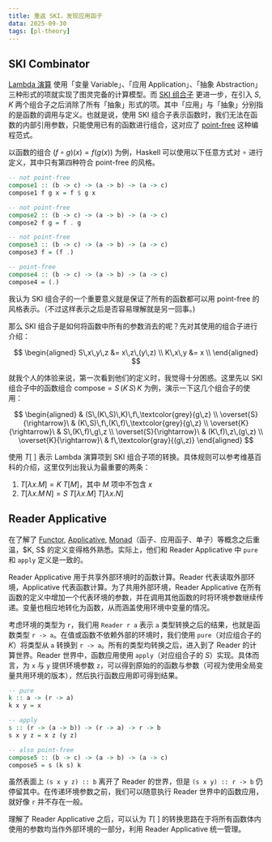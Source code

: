 ```yaml
---
title: 重返 SKI，发现应用函子
data: 2025-09-30
tags: [pl-theory]
---
```


## SKI Combinator

[Lambda 演算](https://en.wikipedia.org/wiki/Lambda_calculus) 使用「变量 Variable」、「应用 Application」、「抽象 Abstraction」三种形式的项就实现了图灵完备的计算模型。而 [SKI 组合子](https://en.wikipedia.org/wiki/SKI_combinator_calculus) 更进一步，在引入 $S, K$ 两个组合子之后消除了所有「抽象」形式的项。其中「应用」与「抽象」分别指的是函数的调用与定义。也就是说，使用 SKI 组合子表示函数时，我们无法在函数的内部引用参数，只能使用已有的函数进行组合，这对应了 [point-free](https://en.wikipedia.org/wiki/Tacit_programming) 这种编程范式。

以函数的组合 $(f \circ g)(x) = f(g(x))$ 为例，Haskell 可以使用以下任意方式对 $\circ$ 进行定义，其中只有第四种符合 point-free 的风格。

```haskell
-- not point-free
compose1 :: (b -> c) -> (a -> b) -> (a -> c)
compose1 f g x = f $ g x

-- not point-free
compose2 :: (b -> c) -> (a -> b) -> (a -> c)
compose2 f g = f . g

-- not point-free
compose3 :: (b -> c) -> (a -> b) -> (a -> c)
compose3 f = (f .)

-- point-free
compose4 :: (b -> c) -> (a -> b) -> (a -> c)
compose4 = (.)
```

我认为 SKI 组合子的一个重要意义就是保证了所有的函数都可以用 point-free 的风格表示。（不过这样表示之后是否容易理解就是另一回事。)

那么 SKI 组合子是如何将函数中所有的参数消去的呢？先对其使用的组合子进行介绍：

$$
\begin{aligned}
  S\,x\,y\,z &= x\,z\,(y\,z) \\
  K\,x\,y &= x \\
\end{aligned}
$$

就我个人的体验来说，第一次看到他们的定义时，我觉得十分困惑。这里先以 SKI 组合子中的函数组合 $\mathrm{compose} = S\,(K\,S)\,K$ 为例，演示一下这几个组合子的使用：

$$
\begin{aligned}
  & (S\,(K\,S)\,K)\,f\,\textcolor{grey}{g\,z} \\
  \overset{S}{\rightarrow}\ & (K\,S)\,f\,(K\,f)\,\textcolor{grey}{g\,z} \\
  \overset{K}{\rightarrow}\ & S\,(K\,f)\,g\,z \\
  \overset{S}{\rightarrow}\ & (K\,f)\,z\,(g\,z) \\
  \overset{K}{\rightarrow}\ & f\,\textcolor{gray}{(g\,z)}
\end{aligned}
$$

使用 $T[\ ]$ 表示 Lambda 演算项到 SKI 组合子项的转换。具体规则可以参考维基百科的介绍，这里仅列出我认为最重要的两条：

1. $T[\lambda x. M] = K\;T[M]$，其中 $M$ 项中不包含 $x$
2. $T[\lambda x. M\,N] = S\;T[\lambda x. M]\;T[\lambda x. N]$

## Reader Applicative

在了解了 [Functor](https://en.wikipedia.org/wiki/Functor_(functional_programming)), [Applicative](https://en.wikipedia.org/wiki/Applicative_functor), [Monad](https://en.wikipedia.org/wiki/Monad_(functional_programming))（函子、应用函子、单子）等概念之后重温，$K, S$ 的定义变得格外熟悉。实际上，他们和 Reader Applicative 中 `pure` 和 `apply` 定义是一致的。

Reader Applicative 用于共享外部环境时的函数计算。Reader 代表读取外部环境，Applicative 代表函数计算。为了共用外部环境，Reader Applicative 在所有函数的定义中增加一个代表环境的参数，并在调用其他函数的时将环境参数继续传递。变量也相应地转化为函数，从而涵盖使用环境中变量的情况。

考虑环境的类型为 `r`，我们用 `Reader r a` 表示 `a` 类型转换之后的结果，也就是函数类型 `r -> a`。在值或函数不依赖外部的环境时，我们使用 `pure`（对应组合子的 $K$）将类型从 `a` 转换到 `r -> a`。所有的类型均转换之后，进入到了 Reader 的计算世界。Reader 世界中，函数应用使用 `apply`（对应组合子的 $S$）实现。具体而言，为 `x` 与 `y` 提供环境参数 `z`，可以得到原始的的函数与参数（可视为使用全局变量共用环境的版本），然后执行函数应用即可得到结果。

```haskell
-- pure
k :: a -> (r -> a)
k x y = x

-- apply
s :: (r -> (a -> b)) -> (r -> a) -> r -> b
s x y z = x z (y z)

-- also point-free
compose5 :: (b -> c) -> (a -> b) -> (a -> c)
compose5 = s (k s) k
```

虽然表面上 `(s x y z) :: b` 离开了 Reader 的世界，但是 `(s x y) :: r -> b` 仍停留其中。在传递环境参数之前，我们可以随意执行 Reader 世界中的函数应用，就好像 `r` 并不存在一般。

理解了 Reader Applicative 之后，可以认为 $T[\ ]$ 的转换思路在于将所有函数体内使用的参数均当作外部环境的一部分，利用 Reader Applicative 统一管理。
